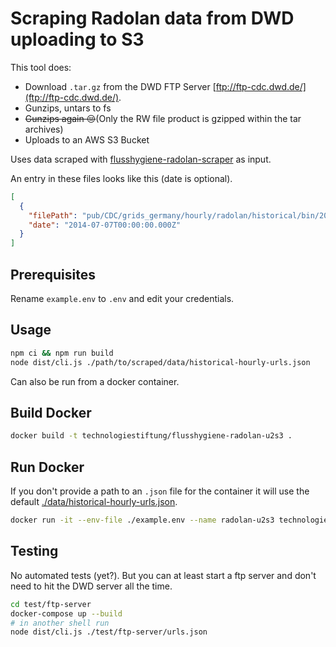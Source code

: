 # Scraping Radolan data from DWD uploading to S3

This tool does:

- Download `.tar.gz` from the DWD FTP Server [ftp://ftp-cdc.dwd.de/](ftp://ftp-cdc.dwd.de/).  
- Gunzips, untars to fs
- ~~Gunzips again 😔~~(Only the RW file product is gzipped within the tar archives)
- Uploads to an AWS S3 Bucket


Uses data scraped with [flusshygiene-radolan-scraper](https://github.com/technologiestiftung/flusshygiene-radolan-scraper) as input. 

An entry in these files looks like this (date is optional).

```json
[
  {
    "filePath": "pub/CDC/grids_germany/hourly/radolan/historical/bin/2005/RW-200506.tar.gz",
    "date": "2014-07-07T00:00:00.000Z"
  }
]
```

## Prerequisites

Rename `example.env` to `.env` and edit your credentials.

## Usage

```bash
npm ci && npm run build
node dist/cli.js ./path/to/scraped/data/historical-hourly-urls.json
```

Can also be run from a docker container.

## Build Docker

```bash
docker build -t technologiestiftung/flusshygiene-radolan-u2s3 .
```

## Run Docker

If you don't provide a path to an `.json` file for the container it will use the default [./data/historical-hourly-urls.json](data/historical-hourly-urls.json).  

```bash
docker run -it --env-file ./example.env --name radolan-u2s3 technologiestiftung/flusshygiene-radolan-u2s3 ./test/ftp-server/urls.json
```

## Testing

No automated tests (yet?). But you can at least start a ftp server and don't need to hit the DWD server all the time.

```bash
cd test/ftp-server
docker-compose up --build
# in another shell run
node dist/cli.js ./test/ftp-server/urls.json
```
